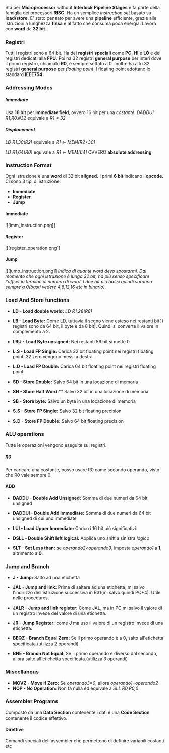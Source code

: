 Sta per **Microprocessor** without **Interlock** **Pipeline** **Stages** e fa parte della famiglia dei processori **RISC.**
Ha un semplice *instruction set* basato su **load/store.**
E' stato pensato per avere una **pipeline** efficiente, grazie alle istruzioni a lunghezza **fissa** e al fatto che consuma poca energia.
Lavora con **word** da **32 bit**.

### Registri
Tutti i registri sono a 64 bit.
Ha dei **registri speciali** come **PC**, **HI** e **LO** e dei registri dedicati alla **FPU.**
Poi ha 32 registri **general purpose** per interi dove il primo registro, chiamato **R0**, è sempre settato a 0.
Inoltre ha altri 32 registri **general purpose** per *floating point*.
I floating point adottano lo standard **IEEE754**.


### Addressing Modes
##### Immediate
Usa **16 bit** per **immediate field**, ovvero 16 bit per una *costante*.
*DADDUI R1,R0,#32* equivale a  *R1 = 32*

##### Displacement
*LD R1,30(R2)* equivale a *R1* $\leftarrow$ *MEM\[R2+30\]*

*LD R1,64(R0)* equivale a *R1* $\leftarrow$ *MEM\[64\]* OVVERO **absolute addressing**


### Instruction Format
Ogni istruzione è una **word** di 32 bit **aligned.**
I primi **6 bit** indicano l'**opcode.**
Ci sono 3 tipi di istruzione:
- **Immediate**
- **Register**
- **Jump**

#### Immediate
![[imm_instruction.png]]

#### Register
![[register_operation.png]]

#### Jump
![[jump_instruction.png]]
*Indica di quante word devo spostarmi. Dal momento che ogni istruzione è lunga 32 bit, ha più senso specificare l'offset in termine di numero di word.
I due bit più bassi quindi saranno sempre a 0(basti vedere 4,8,12,16 etc in binario).*


### Load And Store functions
- **LD - Load double world:** *LD R1,28(R8)*
- **LB - Load Byte:** Come LD, tuttavia il segno viene esteso nei restanti bit( i registri sono da 64 bit, il byte è da 8 bit). Quindi si converte il valore in complemento a 2.
- **LBU - Load Byte unsigned:** Nei restanti 56 bit si mette 0
- **L.S - Load FP Single:** Carica 32 bit floating point nei registri floating point. 32 zero vengono messi a destra.
- **L.D - Load FP Double:** Carica 64 bit floating point nei registri floating point

- **SD - Store Double:** Salvo 64 bit in una locazione di memoria
- **SH - Store Half Word:****  Salvo 32 bit in una locazione di memoria
- **SB - Store byte:** Salvo un byte in una locazione di memoria
- **S.S - Store FP Single:** Salvo 32 bit floating precision
- **S.D - Store FP Double:** Salvo 64 bit floating precision

### ALU operations
Tutte le operazioni vengono eseguite sui registri.
##### R0
Per caricare una costante, posso usare R0 come secondo operando, visto che R0 vale sempre 0.
#### ADD
- **DADDU - Double Add Unsigned:** Somma di due numeri da 64 bit unsigned
- **DADDUI - Double Add Immediate:** Somma di due numeri da 64 bit unsigned di cui uno immediate
- **LUI - Load Upper Immediate:** Carico i 16 bit più significativi.

- **DSLL - Double Shift left logical:** Applica uno shift a sinistra *logico*
- **SLT - Set Less than:** se *operando2<operando3*, imposta *operando1* a **1**, altrimento a **0**.


### Jump and Branch
- **J - Jump:** Salto ad una etichetta
- **JAL - Jump and link:** Prima di saltare ad una etichetta, mi salvo l'indirizzo dell'istruzione successiva in R31(mi salvo quindi PC+4).  Utile nelle procedures.
- **JALR - Jump and link register:** Come JAL, ma in PC mi salvo il valore di un registro invece del valore di una etichetta.
- **JR - Jump Register:** come **J** ma uso il valore di un registro invece di una etichetta.

- **BEQZ - Branch Equal Zero:** Se il primo operando è a 0, salto all'etichetta specificata.(utilizza 2 operandi)
- **BNE - Branch Not Equal:** Se il primo operando è diverso dal secondo, allora salto all'etichetta specificata.(utilizza 3 operandi)

### Miscellanous
- **MOVZ - Move if Zero:** Se *operando3=0*, allora *operando1=operando2* 
- **NOP - No Operation:**  Non fa nulla ed equivale a *SLL R0,R0,0*.

### Assembler Programs
Composto da una **Data Section** contenente i dati e una **Code Section** contenente il codice effettivo.
#### Direttive
Comandi speciali dell'assembler che permettono di definire variabili costanti etc